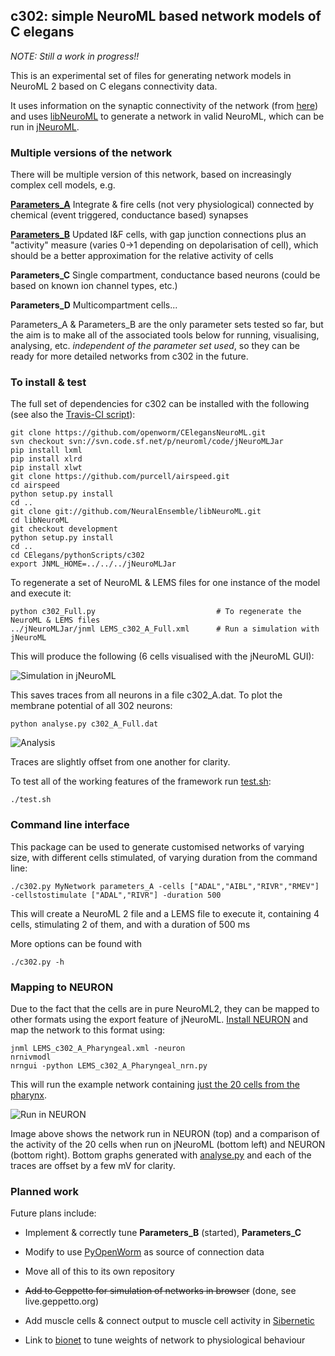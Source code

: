 c302: simple NeuroML based network models of C elegans
------------------------------------------------------

*NOTE: Still a work in progress!!* 

This is an experimental set of files for generating network models in NeuroML 2
based on C elegans connectivity data.

It uses information on the synaptic connectivity of the network (from 
[here](https://github.com/openworm/CElegansNeuroML/blob/master/CElegansNeuronTables.xls)) and uses 
[libNeuroML](https://github.com/NeuralEnsemble/libNeuroML) to generate 
a network in valid NeuroML, which can be run in [jNeuroML](https://github.com/NeuroML/jNeuroML).

### Multiple versions of the network

There will be multiple version of this network, based on increasingly complex cell models, e.g.

**[Parameters_A](https://github.com/openworm/CElegansNeuroML/blob/master/CElegans/pythonScripts/c302/parameters_A.py)** Integrate 
& fire cells (not very physiological) connected by chemical (event triggered, conductance based) synapses

**[Parameters_B](https://github.com/openworm/CElegansNeuroML/blob/master/CElegans/pythonScripts/c302/parameters_B.py)** Updated I&F cells, 
with gap junction connections plus an "activity" measure (varies 0->1 depending on depolarisation of cell), which should be a better approximation
for the relative activity of cells

**Parameters_C** Single compartment, conductance based neurons (could be based on known ion channel types, etc.)

**Parameters_D** Multicompartment cells...

Parameters_A & Parameters_B are the only parameter sets tested so far, but the aim is to make all of the associated tools below for running, 
visualising, analysing, etc. *independent of the parameter set used*, so they can be ready for more detailed networks from c302 in the future. 

### To install & test

The full set of dependencies for c302 can be installed with the following (see also the [Travis-CI script](https://github.com/openworm/CElegansNeuroML/blob/master/.travis.yml)):

    git clone https://github.com/openworm/CElegansNeuroML.git
    svn checkout svn://svn.code.sf.net/p/neuroml/code/jNeuroMLJar
    pip install lxml
    pip install xlrd
    pip install xlwt
    git clone https://github.com/purcell/airspeed.git
    cd airspeed
    python setup.py install
    cd ..
    git clone git://github.com/NeuralEnsemble/libNeuroML.git
    cd libNeuroML
    git checkout development
    python setup.py install
    cd ..
    cd CElegans/pythonScripts/c302
    export JNML_HOME=../../../jNeuroMLJar

To regenerate a set of NeuroML & LEMS files for one instance of the model and execute it:

    python c302_Full.py                           # To regenerate the NeuroML & LEMS files
    ../jNeuroMLJar/jnml LEMS_c302_A_Full.xml      # Run a simulation with jNeuroML
    
This will produce the following (6 cells visualised with the jNeuroML GUI):

![Simulation in jNeuroML](https://raw.githubusercontent.com/openworm/CElegansNeuroML/master/CElegans/pythonScripts/c302/images/LEMS.png)

This saves traces from all neurons in a file c302_A.dat. To plot the membrane potential of all 302 neurons:

    python analyse.py c302_A_Full.dat
    
![Analysis](https://raw.githubusercontent.com/openworm/CElegansNeuroML/master/CElegans/pythonScripts/c302/images/analyse.png)
    
    
Traces are slightly offset from one another for clarity.

To test all of the working features of the framework run [test.sh](https://raw.githubusercontent.com/openworm/CElegansNeuroML/master/CElegans/pythonScripts/c302/test.sh):

    ./test.sh
    
### Command line interface

This package can be used to generate customised networks of varying size, with different cells stimulated, of varying duration from the command line:

    ./c302.py MyNetwork parameters_A -cells ["ADAL","AIBL","RIVR","RMEV"] -cellstostimulate ["ADAL","RIVR"] -duration 500
    
This will create a NeuroML 2 file and a LEMS file to execute it, containing 4 cells, stimulating 2 of them, and with a duration of 500 ms

More options can be found with 

    ./c302.py -h
    
### Mapping to NEURON

Due to the fact that the cells are in pure NeuroML2, they can be mapped to other formats using the export feature of jNeuroML. [Install NEURON](http://www.neuron.yale.edu/neuron/download) and map the network to this format using:

    jnml LEMS_c302_A_Pharyngeal.xml -neuron
    nrnivmodl
    nrngui -python LEMS_c302_A_Pharyngeal_nrn.py
    
This will run the example network containing [just the 20 cells from the pharynx](https://github.com/openworm/CElegansNeuroML/blob/master/CElegans/pythonScripts/c302/c302_A_Pharyngeal.py). 

![Run in NEURON](https://raw.githubusercontent.com/openworm/CElegansNeuroML/master/CElegans/pythonScripts/c302/images/Neuron.png)

Image above shows the network run in NEURON (top) and a comparison of the activity of the 20 cells when run on jNeuroML 
(bottom left) and NEURON (bottom right). Bottom graphs generated with [analyse.py](https://github.com/openworm/CElegansNeuroML/blob/master/CElegans/pythonScripts/c302/analyse.py) and each of the traces are offset by a few mV for clarity.

### Planned work

Future plans include:

- Implement & correctly tune **Parameters_B** (started), **Parameters_C**

- Modify to use [PyOpenWorm](https://github.com/openworm/PyOpenWorm) as source of connection data

- Move all of this to its own repository

- ~~Add to Geppetto for simulation of networks in browser~~ (done, see live.geppetto.org)

- Add muscle cells & connect output to muscle cell activity in [Sibernetic](http://openworm.github.io/Smoothed-Particle-Hydrodynamics/)

- Link to [bionet](https://github.com/portegys/bionet) to tune weights of network to physiological behaviour


